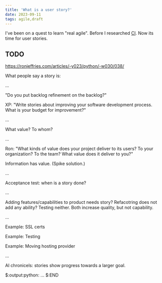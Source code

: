 ```yaml
---
title: 'What is a user story?'
date: 2023-09-11
tags: agile,draft
---
```


I've been on a quest to learn "real agile". Before I researched
[CI](/writing/what-should-a-ci-server-do/index.html). Now its time for user
stories.

## TODO

https://ronjeffries.com/articles/-y023/python/-w030/038/

What people say a story is:

...

"Do you put backlog refinement on the backlog?"

XP: "Write stories about improving your software development process. What is
your budget for improvement?"

...

What value? To whom?

...

Ron: "What kinds of value does your project deliver to its users? To your
organization? To the team? What value does it deliver to you?"

Information has value. (Spike solution.)

...

Acceptance test: when is a story done?

...

Adding features/capabilities to product needs story? Refacotring does not add
any ability? Testing neither. Both increase quality, but not capability.

...

Example: SSL certs

Example: Testing

Example: Moving hosting provider

...

AI chronicels: stories show progress towards a larger goal.


$:output:python:
...
$:END
